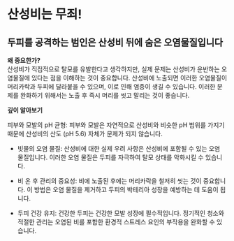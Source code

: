 # 산성비는 무죄!

##  두피를 공격하는 범인은 산성비 뒤에 숨은 오염물질입니다 
  
**왜 중요한가?**  
산성비가 직접적으로 탈모를 유발한다고 생각하지만, 실제 문제는 산성비가 운반하는 오염물질에 있다는 점을 이해하는 것이 중요합니다. 산성비에 노출되면 이러한 오염물질이 머리카락과 두피에 달라붙을 수 있으며, 이로 인해 염증이 생길 수 있습니다. 이러한 문제를 완화하기 위해서는 노출 후 즉시 머리를 씻고 말리는 것이 좋습니다.  
  
**깊이 알아보기**  

피부와 모발의 pH 균형: 피부와 모발은 자연적으로 산성비와 비슷한 pH 범위를 가지기 때문에 산성비의 산도 (pH 5.6) 자체가 문제가 되지 않습니다.  
  
 - 빗물의 오염 물질: 산성비에 대한 실제 우려 사항은 산성비에 포함될 수 있는 오염 물질입니다. 이러한 오염 물질은 두피를 자극하여 탈모 상태를 악화시킬 수 있습니다.  
  
 - 비 온 후 관리의 중요성: 비에 노출된 후에는 머리카락을 철저히 씻는 것이 중요합니다. 이 방법은 오염 물질을 제거하고 두피의 박테리아 성장을 예방하는 데 도움이 됩니다.  
  
 - 두피 건강 유지: 건강한 두피는 건강한 모발 성장에 필수적입니다. 정기적인 청소와 적절한 관리는 오염된 비를 포함한 환경적 스트레스 요인의 부작용을 완화할 수 있습니다.
<!--stackedit_data:
eyJoaXN0b3J5IjpbMTM4MDc5OTgzMCwxMjU1NDE5NTk5XX0=
-->